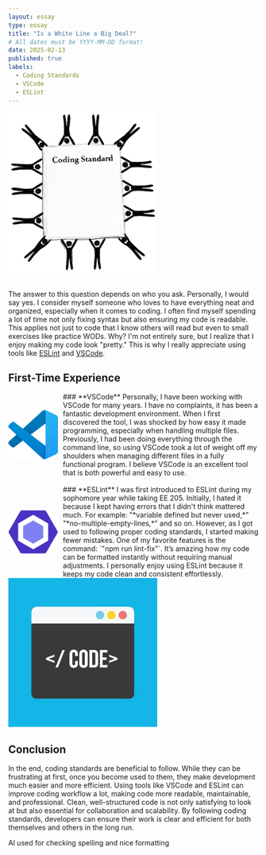 ```yaml
---
layout: essay
type: essay
title: "Is a White Line a Big Deal?"
# All dates must be YYYY-MM-DD format!
date: 2025-02-13
published: true
labels:
  - Coding Standards
  - VSCode
  - ESLint
---
```


<div class="text-center p-4">
<img width="300px" class="rounded center pe-4" src="../img/essayCodingStandards/codingStandardsPic.jpg">
</div>
<br>  

The answer to this question depends on who you ask. Personally, I would say yes. I consider myself someone who loves to have everything neat and organized, especially when it comes to coding. I often find myself spending a lot of time not only fixing syntax but also ensuring my code is readable. This applies not just to code that I know others will read but even to small exercises like practice WODs. Why? I'm not entirely sure, but I realize that I enjoy making my code look "pretty." This is why I really appreciate using tools like [ESLint](https://eslint.org) and [VSCode](https://code.visualstudio.com).  

## **First-Time Experience**  

<div style="display: flex; align-items: center;">
    <img width="100px" class="rounded pe-4" src="../img/essayCodingStandards/VSCodeLogo.png" style="margin-right: 10px;">
    <div>
        ### **VSCode**  
        Personally, I have been working with VSCode for many years. I have no complaints, it has been a fantastic development environment. When I first discovered the tool, I was shocked by how easy it made programming, especially when handling multiple files. Previously, I had been doing everything through the command line, so using VSCode took a lot of weight off my shoulders when managing different files in a fully functional program. I believe VSCode is an excellent tool that is both powerful and easy to use.  
    </div>
</div>  

<br>

<div style="display: flex; align-items: center;">
    <img width="100px" class="rounded pe-4" src="../img/essayCodingStandards/ESLintLogo.png" style="margin-right: 10px;">
    <div>
        ### **ESLint**  
        I was first introduced to ESLint during my sophomore year while taking EE 205. Initially, I hated it because I kept having errors that I didn't think mattered much. For example: "*variable defined but never used,*" "*no-multiple-empty-lines,*" and so on. However, as I got used to following proper coding standards, I started making fewer mistakes. One of my favorite features is the command: `"npm run lint-fix"`. It’s amazing how my code can be formatted instantly without requiring manual adjustments. I personally enjoy using ESLint because it keeps my code clean and consistent effortlessly.  
    </div>
</div>

<img width="300px" class="rounded center pe-4" src="../img/essayCodingStandards/codingStandardsPic2.jpg">

## **Conclusion**  
In the end, coding standards are beneficial to follow. While they can be frustrating at first, once you become used to them, they make development much easier and more efficient. Using tools like VSCode and ESLint can improve coding workflow a lot, making code more readable, maintainable, and professional. Clean, well-structured code is not only satisfying to look at but also essential for collaboration and scalability. By following coding standards, developers can ensure their work is clear and efficient for both themselves and others in the long run.   



AI used for checking spelling and nice formatting

